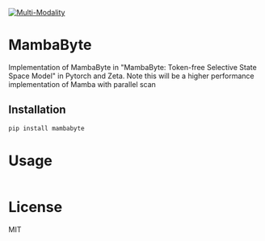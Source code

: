 [![Multi-Modality](agorabanner.png)](https://discord.gg/qUtxnK2NMf)


# MambaByte
Implementation of MambaByte in "MambaByte: Token-free Selective State Space Model" in Pytorch and Zeta. Note this will be a higher performance implementation of Mamba with parallel scan 


## Installation

```bash
pip install mambabyte
```

# Usage
```python

```


# License
MIT
